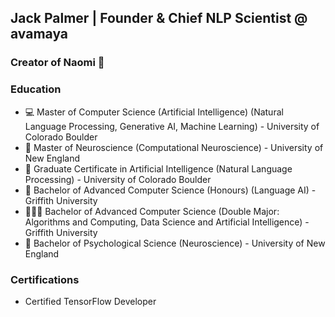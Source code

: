 ## Jack Palmer | Founder & Chief NLP Scientist @ avamaya

### Creator of Naomi 💬

### Education
- 💻 Master of Computer Science (Artificial Intelligence) (Natural Language Processing, Generative AI, Machine Learning) - University of Colorado Boulder
- 🧠 Master of Neuroscience (Computational Neuroscience) - University of New England
- 🤖 Graduate Certificate in Artificial Intelligence (Natural Language Processing) - University of Colorado Boulder 
- 💬 Bachelor of Advanced Computer Science (Honours) (Language AI) - Griffith University
- 👨🏻‍💻 Bachelor of Advanced Computer Science (Double Major: Algorithms and Computing, Data Science and Artificial Intelligence) - Griffith University
- 🥼 Bachelor of Psychological Science (Neuroscience) - University of New England

### Certifications
- Certified TensorFlow Developer
